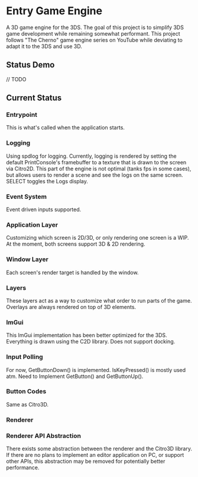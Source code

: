 # Entry Game Engine
 
A 3D game engine for the 3DS. The goal of this project is to simplify 3DS game development while remaining somewhat performant. This project follows "The Cherno" game engine series on YouTube while deviating to adapt it to the 3DS and use 3D.

## Status Demo 
// TODO

## Current Status
### Entrypoint
This is what's called when the application starts.
### Logging
Using spdlog for logging. Currently, logging is rendered by setting the default PrintConsole's framebuffer to a texture that is drawn to the screen via Citro2D. This part of the engine is not optimal (tanks fps in some cases), but allows users to render a scene and see the logs on the same screen. SELECT toggles the Logs display.
### Event System
Event driven inputs supported.
### Application Layer
Customizing which screen is 2D/3D, or only rendering one screen is a WIP. At the moment, both screens support 3D & 2D rendering.
### Window Layer
Each screen's render target is handled by the window. 
### Layers
These layers act as a way to customize what order to run parts of the game. Overlays are always rendered on top of 3D elements. 
### ImGui
This ImGui implementation has been better optimized for the 3DS. Everything is drawn using the C2D library. Does not support docking.
### Input Polling
For now, GetButtonDown() is implemented. IsKeyPressed() is mostly used atm. Need to Implement GetButton() and GetButtonUp().
### Button Codes
Same as Citro3D.
### Renderer

### Renderer API Abstraction
There exists some abstraction between the renderer and the Citro3D library. If there are no plans to implement an editor application on PC, or support other APIs, this abstraction may be removed for potentially better performance.
